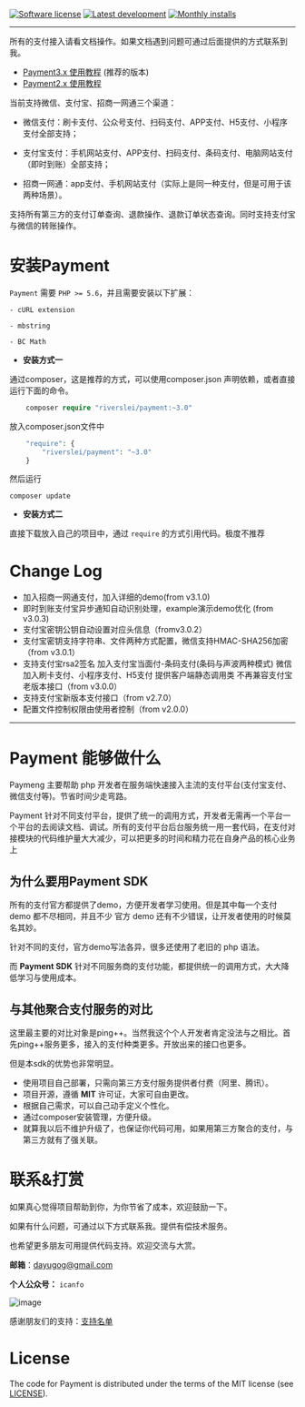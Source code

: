 [![Software license][ico-license]](LICENSE)
[![Latest development][ico-version-dev]][link-packagist]
[![Monthly installs][ico-downloads-monthly]][link-downloads]

-----

所有的支付接入请看文档操作。如果文档遇到问题可通过后面提供的方式联系到我。

- [Payment3.x 使用教程](https://helei112g.github.io/categories/payment-3/) (推荐的版本)
- [Payment2.x 使用教程](https://helei112g.github.io/categories/payment/)

当前支持微信、支付宝、招商一网通三个渠道： 
- 微信支付：刷卡支付、公众号支付、扫码支付、APP支付、H5支付、小程序支付全部支持；

- 支付宝支付：手机网站支付、APP支付、扫码支付、条码支付、电脑网站支付（即时到账）全部支持；

- 招商一网通：app支付、手机网站支付（实际上是同一种支付，但是可用于该两种场景）。

支持所有第三方的支付订单查询、退款操作、退款订单状态查询。同时支持支付宝与微信的转账操作。

# 安装Payment #

`Payment` 需要 `PHP >= 5.6`，并且需要安装以下扩展：
```
- cURL extension

- mbstring

- BC Math
```


* **安装方式一**

通过composer，这是推荐的方式，可以使用composer.json 声明依赖，或者直接运行下面的命令。

```php
    composer require "riverslei/payment:~3.0"
```

放入composer.json文件中

```php
    "require": {
        "riverslei/payment": "~3.0"
    }
```

然后运行

```
composer update
```

* **安装方式二**

直接下载放入自己的项目中，通过 `require` 的方式引用代码。极度不推荐

# Change Log #
- 加入招商一网通支付，加入详细的demo(from v3.1.0)
- 即时到账支付宝异步通知自动识别处理，example演示demo优化 (from v3.0.3)
- 支付宝密钥公钥自动设置对应头信息（fromv3.0.2）
- 支付宝密钥支持字符串、文件两种方式配置，微信支持HMAC-SHA256加密（from v3.0.1）
- 支持支付宝rsa2签名 加入支付宝当面付-条码支付(条码与声波两种模式)   微信加入刷卡支付、小程序支付、H5支付  提供客户端静态调用类 不再兼容支付宝老版本接口（from v3.0.0）
- 支持支付宝新版本支付接口（from v2.7.0）
- 配置文件控制权限由使用者控制（from v2.0.0）

----

# Payment 能够做什么 #

Paymeng 主要帮助 php 开发者在服务端快速接入主流的支付平台(支付宝支付、微信支付等)。节省时间少走弯路。

Payment 针对不同支付平台，提供了统一的调用方式，开发者无需再一个平台一个平台的去阅读文档、调试。所有的支付平台后台服务统一用一套代码，在支付对接模块的代码维护量大大减少，可以把更多的时间和精力花在自身产品的核心业务上

## 为什么要用Payment SDK ##

所有的支付官方都提供了demo，方便开发者学习使用。但是其中每一个支付 demo 都不尽相同，并且不少 官方 demo 还有不少错误，让开发者使用的时候莫名其妙。

针对不同的支付，官方demo写法各异，很多还使用了老旧的 php 语法。

而 **Payment SDK** 针对不同服务商的支付功能，都提供统一的调用方式，大大降低学习与使用成本。

## 与其他聚合支付服务的对比 ##
这里最主要的对比对象是ping++。当然我这个个人开发者肯定没法与之相比。首先ping++服务更多，接入的支付种类更多。开放出来的接口也更多。

但是本sdk的优势也非常明显。
- 使用项目自己部署，只需向第三方支付服务提供者付费（阿里、腾讯）。
- 项目开源，遵循 **MIT** 许可证，大家可自由更改。
- 根据自己需求，可以自己动手定义个性化。
- 通过composer安装管理，方便升级。
- 就算我以后不维护升级了，也保证你代码可用，如果用第三方聚合的支付，与第三方就有了强关联。

# 联系&打赏 #

如果真心觉得项目帮助到你，为你节省了成本，欢迎鼓励一下。

如果有什么问题，可通过以下方式联系我。提供有偿技术服务。

也希望更多朋友可用提供代码支持。欢迎交流与大赏。

**邮箱**：dayugog@gmail.com


**个人公众号：** `icanfo`

![image](http://ol59nqr1i.bkt.clouddn.com/mp-qr.jpg)

感谢朋友们的支持：[支持名单](SUPPORT.md)

# License #

The code for Payment is distributed under the terms of the MIT license (see [LICENSE](LICENSE)).


[ico-license]: https://img.shields.io/github/license/helei112g/payment.svg
[ico-version-dev]: https://img.shields.io/packagist/vpre/riverslei/payment.svg
[ico-downloads-monthly]: https://img.shields.io/packagist/dm/riverslei/payment.svg?style=flat-square

[link-packagist]: https://packagist.org/packages/riverslei/payment
[link-downloads]: https://packagist.org/packages/riverslei/payment/stats